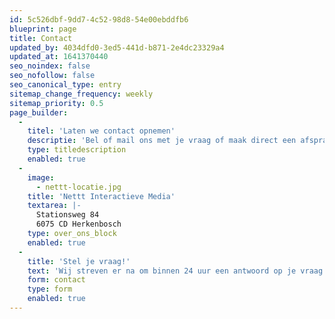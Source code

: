 ```yaml
---
id: 5c526dbf-9dd7-4c52-98d8-54e00ebddfb6
blueprint: page
title: Contact
updated_by: 4034dfd0-3ed5-441d-b871-2e4dc23329a4
updated_at: 1641370440
seo_noindex: false
seo_nofollow: false
seo_canonical_type: entry
sitemap_change_frequency: weekly
sitemap_priority: 0.5
page_builder:
  -
    titel: 'Laten we contact opnemen'
    descriptie: 'Bel of mail ons met je vraag of maak direct een afspraak! We komen graag naar je toe maar je bent altijd welkom hier op kantoor!'
    type: titledescription
    enabled: true
  -
    image:
      - nettt-locatie.jpg
    title: 'Nettt Interactieve Media'
    textarea: |-
      Stationsweg 84
      6075 CD Herkenbosch
    type: over_ons_block
    enabled: true
  -
    title: 'Stel je vraag!'
    text: 'Wij streven er na om binnen 24 uur een antwoord op je vraag te versturen.'
    form: contact
    type: form
    enabled: true
---
```

